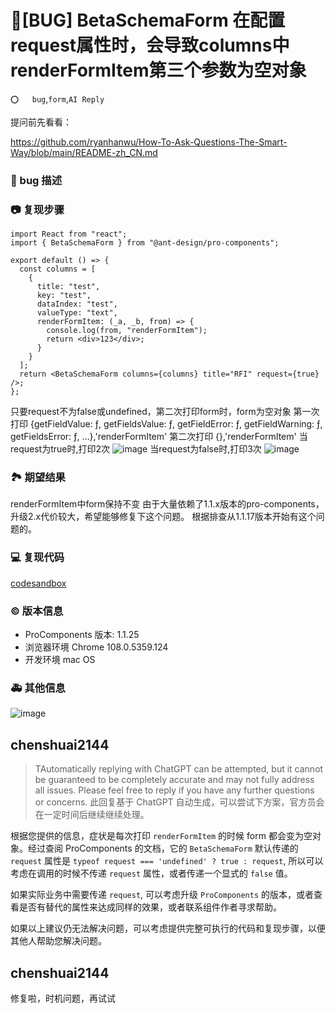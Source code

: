# 🐛[BUG] BetaSchemaForm 在配置request属性时，会导致columns中renderFormItem第三个参数为空对象

`⭕️   bug`,`form`,`AI Reply`

提问前先看看：

https://github.com/ryanhanwu/How-To-Ask-Questions-The-Smart-Way/blob/main/README-zh_CN.md

### 🐛 bug 描述

<!--
详细地描述 bug，让大家都能理解
-->

### 📷 复现步骤

<!--
清晰描述复现步骤，让别人也能看到问题，如果可能，尽量提供可执行代码，
如：https://codesandbox.io/ 在此处创建一个 codesandbox，方便我们更快的排查和复现问题
-->

```
import React from "react";
import { BetaSchemaForm } from "@ant-design/pro-components";

export default () => {
  const columns = [
    {
      title: "test",
      key: "test",
      dataIndex: "test",
      valueType: "text",
      renderFormItem: (_a, _b, from) => {
        console.log(from, "renderFormItem");
        return <div>123</div>;
      }
    }
  ];
  return <BetaSchemaForm columns={columns} title="RFI" request={true} />;
};
```

只要request不为false或undefined，第二次打印form时，form为空对象
第一次打印
{getFieldValue: ƒ, getFieldsValue: ƒ, getFieldError: ƒ, getFieldWarning: ƒ, getFieldsError: ƒ, …},'renderFormItem'
第二次打印
{},'renderFormItem'
当request为true时,打印2次
![image](https://user-images.githubusercontent.com/24764561/210522803-c2763b6c-28d9-48e9-8cb0-0a44bf82d5e9.png)
当request为false时,打印3次
![image](https://user-images.githubusercontent.com/24764561/210523675-b4e7a58e-12a0-42e4-8c92-349e48bd52a6.png)

### 🏞 期望结果

renderFormItem中form保持不变
由于大量依赖了1.1.x版本的pro-components，升级2.x代价较大，希望能够修复下这个问题。
根据排查从1.1.17版本开始有这个问题的。

### 💻 复现代码

[codesandbox](https://codesandbox.io/s/schema-biao-dan-forked-6fjx7s?file=/App.tsx)

### © 版本信息

- ProComponents 版本: 1.1.25
- 浏览器环境 Chrome 108.0.5359.124
- 开发环境 mac OS

### 🚑 其他信息

![image](https://user-images.githubusercontent.com/24764561/210536338-91e34caf-29af-4fd4-8d01-457ebbd42b02.png)

## chenshuai2144

> TAutomatically replying with ChatGPT can be attempted, but it cannot be guaranteed to be completely accurate and may not fully address all issues. Please feel free to reply if you have any further questions or concerns.
> 此回复基于 ChatGPT 自动生成，可以尝试下方案，官方员会在一定时间后继续继续处理。

根据您提供的信息，症状是每次打印 `renderFormItem` 的时候 form 都会变为空对象。经过查阅 ProComponents 的文档，它的 `BetaSchemaForm` 默认传递的 `request` 属性是 `typeof request === 'undefined' ? true : request`, 所以可以考虑在调用的时候不传递 `request` 属性，或者传递一个显式的 `false` 值。

如果实际业务中需要传递 `request`, 可以考虑升级 `ProComponents` 的版本，或者查看是否有替代的属性来达成同样的效果，或者联系组件作者寻求帮助。

如果以上建议仍无法解决问题，可以考虑提供完整可执行的代码和复现步骤，以便其他人帮助您解决问题。

## chenshuai2144

修复啦，时机问题，再试试

